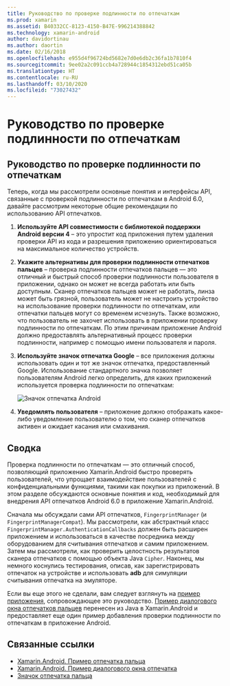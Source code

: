 ```yaml
---
title: Руководство по проверке подлинности по отпечаткам
ms.prod: xamarin
ms.assetid: B40332CC-8123-4150-B47E-996214388842
ms.technology: xamarin-android
author: davidortinau
ms.author: daortin
ms.date: 02/16/2018
ms.openlocfilehash: e955d4f96724bd5682e7d0e6db2c36fa1b7810f4
ms.sourcegitcommit: 9ee02a2c091ccb4a728944c1854312ebd51ca05b
ms.translationtype: HT
ms.contentlocale: ru-RU
ms.lasthandoff: 03/10/2020
ms.locfileid: "73027432"
---
```

# <a name="fingerprint-authentication-guidance"></a>Руководство по проверке подлинности по отпечаткам

## <a name="fingerprint-authentication-guidance"></a>Руководство по проверке подлинности по отпечаткам

Теперь, когда мы рассмотрели основные понятия и интерфейсы API, связанные с проверкой подлинности по отпечаткам в Android 6.0, давайте рассмотрим некоторые общие рекомендации по использованию API отпечатков.

1. **Используйте API совместимости с библиотекой поддержки Android версии 4** &ndash; это упростит код приложения путем удаления проверки API из кода и разрешения приложению ориентироваться на максимальное количество устройств.
2. **Укажите альтернативы для проверки подлинности отпечатков пальцев** &ndash; проверка подлинности отпечатков пальцев — это отличный и быстрый способ проверки подлинности пользователя в приложении, однако он может не всегда работать или быть доступным. Сканер отпечатков пальцев может не работать, линза может быть грязной, пользователь может не настроить устройство на использование проверки подлинности по отпечаткам, или отпечатки пальцев могут со временем исчезнуть. Также возможно, что пользователь не захочет использовать в приложении проверку подлинности по отпечаткам. По этим причинам приложение Android должно предоставлять альтернативный процесс проверки подлинности, например с помощью имени пользователя и пароля.
3. **Используйте значок отпечатка Google** &ndash; все приложения должны использовать один и тот же значок отпечатка, предоставленный Google. Использование стандартного значка позволяет пользователям Android легко определить, для каких приложений используется проверка подлинности по отпечаткам: 
    
    ![Значок отпечатка Android](summary-images/ic-fp-40px.png)
    
4. **Уведомлять пользователя** &ndash; приложение должно отображать какое-либо уведомление пользователю о том, что сканер отпечатков активен и ожидает касания или смахивания. 

## <a name="summary"></a>Сводка

Проверка подлинности по отпечаткам — это отличный способ, позволяющий приложению Xamarin.Android быстро проверять пользователей, что упрощает взаимодействие пользователей с конфиденциальными функциями, такими как покупки из приложений. В этом разделе обсуждаются основные понятия и код, необходимый для внедрения API отпечатков Android 6.0 в приложение Xamarin.Android.

Сначала мы обсуждали сами API отпечатков, `FingerprintManager` (и `FingerprintManagerCompat`). Мы рассмотрели, как абстрактный класс `FingerprintManager.AuthenticationCallbacks` должен быть расширен приложением и использоваться в качестве посредника между оборудованием для считывания отпечатков и самим приложением. Затем мы рассмотрели, как проверить целостность результатов сканера отпечатков с помощью объекта Java `Cipher`. Наконец, мы немного коснулись тестирования, описав, как зарегистрировать отпечаток на устройстве и использовать **adb** для симуляции считывания отпечатка на эмуляторе. 

Если вы еще этого не сделали, вам следует взглянуть на [пример приложения](https://github.com/xamarin/monodroid-samples/tree/master/FingerprintGuide), сопровождающее это руководство. [Пример диалогового окна отпечатков пальцев](https://docs.microsoft.com/samples/xamarin/monodroid-samples/android-m-fingerprintdialog) перенесен из Java в Xamarin.Android и предоставляет еще один пример добавления проверки подлинности по отпечаткам в приложение Android.

## <a name="related-links"></a>Связанные ссылки

- [Xamarin.Android. Пример отпечатка пальца](https://github.com/xamarin/monodroid-samples/tree/master/FingerprintGuide)
- [Xamarin.Android. Пример диалогового окна отпечатка](https://docs.microsoft.com/samples/xamarin/monodroid-samples/android-m-fingerprintdialog)
- [Значок отпечатка пальца](https://raw.githubusercontent.com/xamarin/monodroid-samples/master/FingerprintGuide/FingerprintSampleApp/Resources/drawable-hdpi/ic_fp_40px.png)
